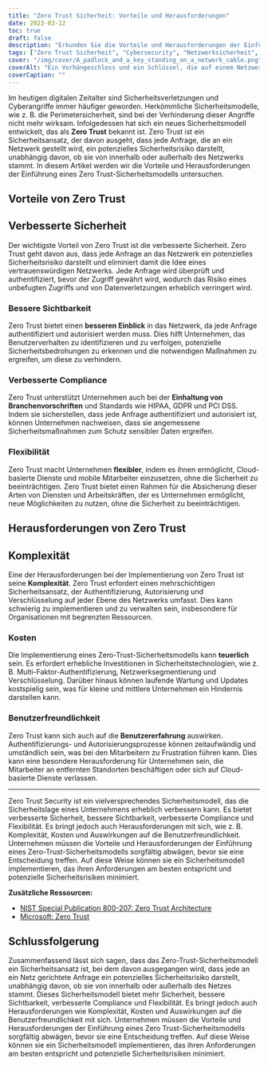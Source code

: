 ```yaml
---
title: "Zero Trust Sicherheit: Vorteile und Herausforderungen"
date: 2023-03-12
toc: true
draft: false
description: "Erkunden Sie die Vorteile und Herausforderungen der Einführung eines Zero-Trust-Sicherheitsmodells im heutigen digitalen Zeitalter."
tags: ["Zero Trust Sicherheit", "Cybersecurity", "Netzwerksicherheit", "Cloud-Sicherheit", "Datenschutz", "Sicherheitsmodell", "Authentifizierung", "Autorisierung", "Verschlüsselung", "Einhaltung der Vorschriften", "HIPAA", "GDPR", "PCI DSS", "User Experience", "Kosten", "Komplexität", "Mehrschichtige Sicherheit", "Sichtbarkeit", "Flexibilität", "Sicherheitsverstöße"]
cover: "/img/cover/A_padlock_and_a_key_standing_on_a_network_cable.png"
coverAlt: "Ein Vorhängeschloss und ein Schlüssel, die auf einem Netzwerkkabel stehen und symbolisch für Zero Trust Security stehen."
coverCaption: ""
---
```


Im heutigen digitalen Zeitalter sind Sicherheitsverletzungen und Cyberangriffe immer häufiger geworden. Herkömmliche Sicherheitsmodelle, wie z. B. die Perimetersicherheit, sind bei der Verhinderung dieser Angriffe nicht mehr wirksam. Infolgedessen hat sich ein neues Sicherheitsmodell entwickelt, das als **Zero Trust** bekannt ist. Zero Trust ist ein Sicherheitsansatz, der davon ausgeht, dass jede Anfrage, die an ein Netzwerk gestellt wird, ein potenzielles Sicherheitsrisiko darstellt, unabhängig davon, ob sie von innerhalb oder außerhalb des Netzwerks stammt. In diesem Artikel werden wir die Vorteile und Herausforderungen der Einführung eines Zero Trust-Sicherheitsmodells untersuchen.

## Vorteile von Zero Trust

## Verbesserte Sicherheit

Der wichtigste Vorteil von Zero Trust ist die verbesserte Sicherheit. Zero Trust geht davon aus, dass jede Anfrage an das Netzwerk ein potenzielles Sicherheitsrisiko darstellt und eliminiert damit die Idee eines vertrauenswürdigen Netzwerks. Jede Anfrage wird überprüft und authentifiziert, bevor der Zugriff gewährt wird, wodurch das Risiko eines unbefugten Zugriffs und von Datenverletzungen erheblich verringert wird.

### Bessere Sichtbarkeit

Zero Trust bietet einen **besseren Einblick** in das Netzwerk, da jede Anfrage authentifiziert und autorisiert werden muss. Dies hilft Unternehmen, das Benutzerverhalten zu identifizieren und zu verfolgen, potenzielle Sicherheitsbedrohungen zu erkennen und die notwendigen Maßnahmen zu ergreifen, um diese zu verhindern.

### Verbesserte Compliance

Zero Trust unterstützt Unternehmen auch bei der **Einhaltung von Branchenvorschriften** und Standards wie HIPAA, GDPR und PCI DSS. Indem sie sicherstellen, dass jede Anfrage authentifiziert und autorisiert ist, können Unternehmen nachweisen, dass sie angemessene Sicherheitsmaßnahmen zum Schutz sensibler Daten ergreifen.

### Flexibilität

Zero Trust macht Unternehmen **flexibler**, indem es ihnen ermöglicht, Cloud-basierte Dienste und mobile Mitarbeiter einzusetzen, ohne die Sicherheit zu beeinträchtigen. Zero Trust bietet einen Rahmen für die Absicherung dieser Arten von Diensten und Arbeitskräften, der es Unternehmen ermöglicht, neue Möglichkeiten zu nutzen, ohne die Sicherheit zu beeinträchtigen.

## Herausforderungen von Zero Trust

## Komplexität

Eine der Herausforderungen bei der Implementierung von Zero Trust ist seine **Komplexität**. Zero Trust erfordert einen mehrschichtigen Sicherheitsansatz, der Authentifizierung, Autorisierung und Verschlüsselung auf jeder Ebene des Netzwerks umfasst. Dies kann schwierig zu implementieren und zu verwalten sein, insbesondere für Organisationen mit begrenzten Ressourcen.

### Kosten

Die Implementierung eines Zero-Trust-Sicherheitsmodells kann **teuerlich** sein. Es erfordert erhebliche Investitionen in Sicherheitstechnologien, wie z. B. Multi-Faktor-Authentifizierung, Netzwerksegmentierung und Verschlüsselung. Darüber hinaus können laufende Wartung und Updates kostspielig sein, was für kleine und mittlere Unternehmen ein Hindernis darstellen kann.

### Benutzerfreundlichkeit

Zero Trust kann sich auch auf die **Benutzererfahrung** auswirken. Authentifizierungs- und Autorisierungsprozesse können zeitaufwändig und umständlich sein, was bei den Mitarbeitern zu Frustration führen kann. Dies kann eine besondere Herausforderung für Unternehmen sein, die Mitarbeiter an entfernten Standorten beschäftigen oder sich auf Cloud-basierte Dienste verlassen.

______

Zero Trust Security ist ein vielversprechendes Sicherheitsmodell, das die Sicherheitslage eines Unternehmens erheblich verbessern kann. Es bietet verbesserte Sicherheit, bessere Sichtbarkeit, verbesserte Compliance und Flexibilität. Es bringt jedoch auch Herausforderungen mit sich, wie z. B. Komplexität, Kosten und Auswirkungen auf die Benutzerfreundlichkeit. Unternehmen müssen die Vorteile und Herausforderungen der Einführung eines Zero-Trust-Sicherheitsmodells sorgfältig abwägen, bevor sie eine Entscheidung treffen. Auf diese Weise können sie ein Sicherheitsmodell implementieren, das ihren Anforderungen am besten entspricht und potenzielle Sicherheitsrisiken minimiert.

**Zusätzliche Ressourcen:**
- [NIST Special Publication 800-207: Zero Trust Architecture](https://csrc.nist.gov/publications/detail/sp/800-207/final)
- [Microsoft: Zero Trust](https://www.microsoft.com/en-us/security/business/zero-trust)

## Schlussfolgerung

Zusammenfassend lässt sich sagen, dass das Zero-Trust-Sicherheitsmodell ein Sicherheitsansatz ist, bei dem davon ausgegangen wird, dass jede an ein Netz gerichtete Anfrage ein potenzielles Sicherheitsrisiko darstellt, unabhängig davon, ob sie von innerhalb oder außerhalb des Netzes stammt. Dieses Sicherheitsmodell bietet mehr Sicherheit, bessere Sichtbarkeit, verbesserte Compliance und Flexibilität. Es bringt jedoch auch Herausforderungen wie Komplexität, Kosten und Auswirkungen auf die Benutzerfreundlichkeit mit sich. Unternehmen müssen die Vorteile und Herausforderungen der Einführung eines Zero Trust-Sicherheitsmodells sorgfältig abwägen, bevor sie eine Entscheidung treffen. Auf diese Weise können sie ein Sicherheitsmodell implementieren, das ihren Anforderungen am besten entspricht und potenzielle Sicherheitsrisiken minimiert.

